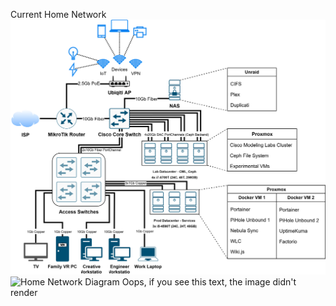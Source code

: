 Current Home Network
![Home Network Diagram](<https://github.com/Valacirca3927/networking-portfolio/blob/master/Home Network.drawio.svg>)
![Home Network Diagram](<https://cdn.rawgit.com/Valacirca3927/networking-portfolio/master/Home Network.drawio.svg>)
<object data="../Home Network.drawio.svg" type="image/svg+xml" style="max-width: 100%; height: auto;">
  Oops, if you see this text, the image didn't render
</object>
